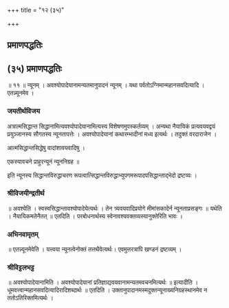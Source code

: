 +++
title = "१२ (३५)"

+++


## प्रमाणपद्धतिः

## (३५) **प्रमाणपद्धतिः**

॥ ११ ॥ न्यूनम् । अवश्योपादेयानामन्यतमानुपादनं न्यूनम् । यथा पर्वतोऽग्निमान्महानसवदित्यादि । एतन्न्यूनमेव ।

### जयतीर्थविजय

अत्रात्मसिद्धान्त सिद्धानामित्यवश्योपादेयानामित्यस्य विशेषणमुपस्कर्तव्यम् । अन्यथा नैयायिकं प्रत्यवयवद्वयं प्रयुञ्जानस्य सौगतस्य न्यूनतापत्तेः । अवश्योपादेयानां कथारम्भादीनां मध्य इत्यर्थः । तदुक्तं वरदाराजेन ।

आत्मसिद्धान्तसिद्धेषु वादांशावयवादिषु ।

एकस्यावचने प्राहुरन्यूनं न्यूननिग्रह ॥

इति न्यूनस्य सिद्धान्तविरुद्धाचरण रूपत्वात्सिद्धान्तविरुद्धाभ्युपगमरूपादपसिद्धान्ताद्भेदो द्रष्टव्यः ।

### **श्रीविजयीन्द्रतीर्थ**

॥ अवश्येति । स्वस्वसिद्धान्तावश्योपादेयेत्यर्थः । तेन त्र्यवयवादिप्रयोगे मीमांसकादेर्न न्यूनताप्रसङ्गः ॥ यथेति । नैयायिकमतेनैतत् ॥ एतदिति । परबोधनार्थस्य स्वेनावश्यवक्तव्यस्यानुक्तेरिति भावः ।

### **अभिनवामृतम्**

॥ एतन्न्यूनमेवेति । यत्त्वया न्यूनत्वेनोक्तं तत्तथैवेत्यर्थः। एवमुत्तरत्रापि खण्डनं द्रष्टव्यम् ।

### **श्रीविट्टलभट्ट**

॥ अवश्योपादेयानामिति । अवश्योपादेयानां प्रतिज्ञाद्यवयवानामन्यतमवचनमित्यर्थः ॥ इत्यादीति । धूमवत्त्वान्महानसवदित्यादिरादिशब्दार्थः ॥ एतदिति । उक्तानुपादानमस्मदुक्तन्यूनाख्यनिग्रहस्थानमेव न ततोऽतिरिक्तमित्यर्थः ।

